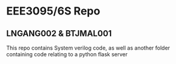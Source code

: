 # EEE3095/6S Repo
## LNGANG002 & BTJMAL001
This repo contains System verilog code, as well as another folder containing code relating to a python flask server
